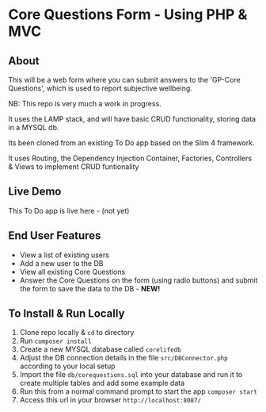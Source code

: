 # Core Questions Form - Using PHP & MVC

## About
This will be a web form where you can submit answers to the 'GP-Core Questions', which is used to report subjective wellbeing. 

NB: This repo is very much a work in progress.

It uses the LAMP stack, and will have basic CRUD functionality, storing data in a MYSQL db.

Its been cloned from an existing To Do app based on the Slim 4 framework.

It uses Routing, the Dependency Injection Container, Factories, Controllers & Views to implement CRUD funtionality

## Live Demo
This To Do app is live here - (not yet)

## End User Features
- View a list of existing users
- Add a new user to the DB
- View all existing Core Questions
- Answer the Core Questions on the form (using radio buttons) and submit the form to save the data to the DB - **NEW!**
<!-- - Answer questions and submit form
- View historical answers -->

## To Install & Run Locally
1. Clone repo locally & `cd` to directory
2. Run `composer install`
3. Create a new MYSQL database called `corelifedb`
4. Adjust the DB connection details in the file `src/DBConnector.php` according to your local setup
5. Import the file `db/corequestions.sql` into your database and run it to create multiple tables and add some example data
6. Run this from a normal command prompt to start the app `composer start`
7. Access this url in your browser `http://localhost:8087/`

